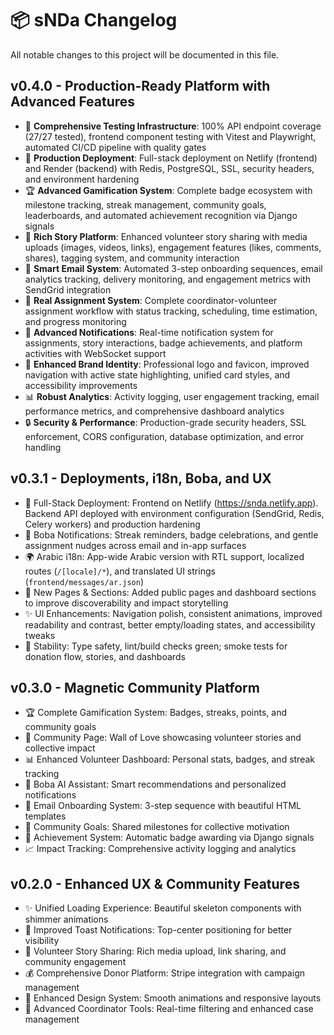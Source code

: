 # 📦 sNDa Changelog

All notable changes to this project will be documented in this file.

## v0.4.0 - Production-Ready Platform with Advanced Features

- 🧪 **Comprehensive Testing Infrastructure**: 100% API endpoint coverage (27/27 tested), frontend component testing with Vitest and Playwright, automated CI/CD pipeline with quality gates
- 🚀 **Production Deployment**: Full-stack deployment on Netlify (frontend) and Render (backend) with Redis, PostgreSQL, SSL, security headers, and environment hardening
- 🏆 **Advanced Gamification System**: Complete badge ecosystem with milestone tracking, streak management, community goals, leaderboards, and automated achievement recognition via Django signals
- 📖 **Rich Story Platform**: Enhanced volunteer story sharing with media uploads (images, videos, links), engagement features (likes, comments, shares), tagging system, and community interaction
- 📧 **Smart Email System**: Automated 3-step onboarding sequences, email analytics tracking, delivery monitoring, and engagement metrics with SendGrid integration
- 🎯 **Real Assignment System**: Complete coordinator-volunteer assignment workflow with status tracking, scheduling, time estimation, and progress monitoring
- 🔔 **Advanced Notifications**: Real-time notification system for assignments, story interactions, badge achievements, and platform activities with WebSocket support
- 🎨 **Enhanced Brand Identity**: Professional logo and favicon, improved navigation with active state highlighting, unified card styles, and accessibility improvements
- 📊 **Robust Analytics**: Activity logging, user engagement tracking, email performance metrics, and comprehensive dashboard analytics
- 🔒 **Security & Performance**: Production-grade security headers, SSL enforcement, CORS configuration, database optimization, and error handling

## v0.3.1 - Deployments, i18n, Boba, and UX

- 🚀 Full-Stack Deployment: Frontend on Netlify (https://snda.netlify.app). Backend API deployed with environment configuration (SendGrid, Redis, Celery workers) and production hardening
- 🔔 Boba Notifications: Streak reminders, badge celebrations, and gentle assignment nudges across email and in-app surfaces
- 🌍 Arabic i18n: App-wide Arabic version with RTL support, localized routes (`/[locale]/*`), and translated UI strings (`frontend/messages/ar.json`)
- 📄 New Pages & Sections: Added public pages and dashboard sections to improve discoverability and impact storytelling
- ✨ UI Enhancements: Navigation polish, consistent animations, improved readability and contrast, better empty/loading states, and accessibility tweaks
- 🧪 Stability: Type safety, lint/build checks green; smoke tests for donation flow, stories, and dashboards

## v0.3.0 - Magnetic Community Platform

- 🏆 Complete Gamification System: Badges, streaks, points, and community goals
- 🌟 Community Page: Wall of Love showcasing volunteer stories and collective impact
- 📊 Enhanced Volunteer Dashboard: Personal stats, badges, and streak tracking
- 🤖 Boba AI Assistant: Smart recommendations and personalized notifications
- 📧 Email Onboarding System: 3-step sequence with beautiful HTML templates
- 🎯 Community Goals: Shared milestones for collective motivation
- 🏅 Achievement System: Automatic badge awarding via Django signals
- 📈 Impact Tracking: Comprehensive activity logging and analytics

## v0.2.0 - Enhanced UX & Community Features

- ✨ Unified Loading Experience: Beautiful skeleton components with shimmer animations
- 🎯 Improved Toast Notifications: Top-center positioning for better visibility
- 📖 Volunteer Story Sharing: Rich media upload, link sharing, and community engagement
- 💰 Comprehensive Donor Platform: Stripe integration with campaign management
- 🎨 Enhanced Design System: Smooth animations and responsive layouts
- 🧭 Advanced Coordinator Tools: Real-time filtering and enhanced case management
